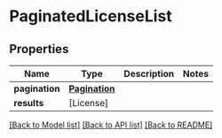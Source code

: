 # PaginatedLicenseList

## Properties
Name | Type | Description | Notes
------------ | ------------- | ------------- | -------------
**pagination** | [**Pagination**](Pagination.md) |  | 
**results** | [License] |  | 

[[Back to Model list]](../README.md#documentation-for-models) [[Back to API list]](../README.md#documentation-for-api-endpoints) [[Back to README]](../README.md)


